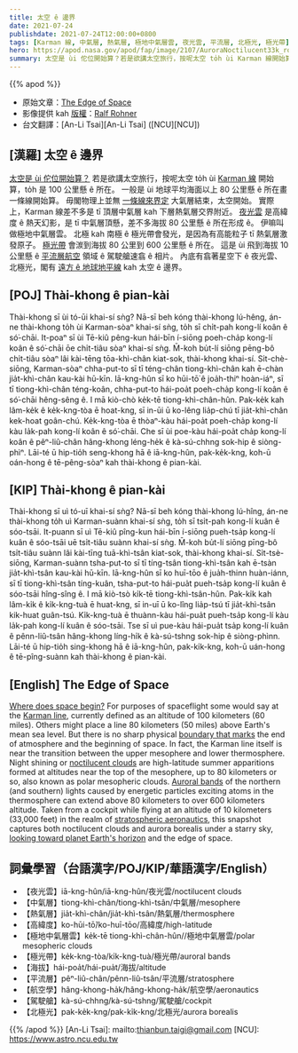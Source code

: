 ```yaml
---
title: 太空 ê 邊界
date: 2021-07-24
publishdate: 2021-07-24T12:00:00+0800
tags: [Karman 線, 中氣層, 熱氣層, 極地中氣層雲, 夜光雲, 平流層, 北極光, 極光帶]
hero: https://apod.nasa.gov/apod/fap/image/2107/AuroraNoctilucent33k_rohner1024.jpg
summary: 太空是 ùi 佗位開始算？若是欲講太空旅行，按呢太空 to̍h ùi Karman 線開始算，to̍h 是 100 公里懸 ê 所在。
---
```


{{% apod %}}

- 原始文章：[The Edge of Space](https://apod.nasa.gov/apod/ap210724.html)
- 影像提供 kah [版權][copyright]：[Ralf Rohner](https://www.instagram.com/skypointer2000/)
- 台文翻譯：[An-Li Tsai][An-Li Tsai] ([NCU][NCU])

## [漢羅] 太空 ê 邊界
[太空是 ùi 佗位開始算？][Where does space begin?]
若是欲講太空旅行，按呢太空 to̍h ùi [Karman 線][Karman line] 開始算，to̍h 是 100 公里懸 ê 所在。
一般是 ùi 地球平均海面以上 80 公里懸 ê 所在畫一條線開始算。
毋閣物理上並無 [一條線來界定][boundary that marks] 大氣層結束，太空開始。
實際上，Karman 線差不多是 tī 頂層中氣層 kah 下層熱氣層交界附近。
[夜光雲][noctilucent clouds] 是高緯度 ê 熱天幻影，是 tī 中氣層頂懸，差不多海拔 80 公里懸 ê 所在形成 ê。
伊嘛叫做極地中氣層雲。
北極 kah 南極 ê 極光帶會發光，是因為有高能粒子 tī 熱氣層激發原子。
[極光帶][Auroral bands t] 會湠到海拔 80 公里到 600 公里懸 ê 所在。
這是 ùi 飛到海拔 10 公里懸 ê [平流層航空][stratospheric aeronautics] 領域 ê 駕駛艙速翕 ê 相片。
內底有翕著星空下 ê 夜光雲、北極光，閣有 [遠方 ê 地球地平線][looking toward planet Earth's horizon] kah 太空 ê 邊界。



## [POJ] Thài-khong ê pian-kài
Thài-khong sī ùi tó-ūi khai-sí sǹg?
Nā-sī beh kóng thài-khong lú-hêng, án-ne thài-khong to̍h ùi Karman-sòaⁿ khai-sí sǹg, to̍h sī chi̍t-pah kong-lí koân ê só͘-chāi.
It-poaⁿ sī ùi Tē-kiû pêng-kun hái-bīn í-siōng poeh-cha̍p kong-lí koân ê só͘-chāi ōe chi̍t-tiâu sòaⁿ khai-sí sǹg.
M̄-koh bu̍t-lí siōng pēng-bô chi̍t-tiâu sòaⁿ lâi kài-tēng tōa-khì-chân kiat-sok, thài-khong khai-sí.
Si̍t-chè-siōng, Karman-sòaⁿ chha-put-to sī tī téng-chân tiong-khì-chân kah ē-chàn jia̍t-khì-chân kau-kài hū-kīn.
Iā-kng-hûn sī ko hūi-tō͘ ê joa̍h-thiⁿ hoàn-iáⁿ, sī tī tiong-khì-chân téng-koân, chha-put-to hái-poa̍t poeh-cha̍p kong-lí koân ê só͘-chāi hêng-sêng ê.
I mā kiò-chò ke̍k-tē tiong-khì-chân-hûn.
Pak-ke̍k kah lâm-ke̍k ê ke̍k-kng-tòa ē hoat-kng, sī in-ūi ū ko-lêng lia̍p-chú tī jia̍t-khì-chân kek-hoat goân-chú.
Ke̍k-kng-tòa ē thòaⁿ-kàu hái-poa̍t poeh-cha̍p kong-lí kàu la̍k-pah kong-lí koân ê só͘-chāi.
Che sī ùi poe-kàu hái-poa̍t cha̍p kong-lí koân ê pêⁿ-liû-chân hâng-khong léng-he̍k ê kà-sú-chhng sok-hip ê siòng-phìⁿ.
Lāi-té ū hip-tio̍h seng-khong hā ê iā-kng-hûn, pak-ke̍k-kng, koh-ū oán-hong ê tē-pêng-sòaⁿ kah thài-khong ê pian-kài.


## [KIP] Thài-khong ê pian-kài
Thài-khong sī uì tó-uī khai-sí sǹg?
Nā-sī beh kóng thài-khong lú-hîng, án-ne thài-khong to̍h uì Karman-suànn khai-sí sǹg, to̍h sī tsi̍t-pah kong-lí kuân ê sóo-tsāi.
It-puann sī uì Tē-kiû pîng-kun hái-bīn í-siōng pueh-tsa̍p kong-lí kuân ê sóo-tsāi uē tsi̍t-tiâu suànn khai-sí sǹg.
M̄-koh bu̍t-lí siōng pīng-bô tsi̍t-tiâu suànn lâi kài-tīng tuā-khì-tsân kiat-sok, thài-khong khai-sí.
Si̍t-tsè-siōng, Karman-suànn tsha-put-to sī tī tíng-tsân tiong-khì-tsân kah ē-tsàn jia̍t-khì-tsân kau-kài hū-kīn.
Iā-kng-hûn sī ko huī-tōo ê jua̍h-thinn huàn-iánn, sī tī tiong-khì-tsân tíng-kuân, tsha-put-to hái-pua̍t pueh-tsa̍p kong-lí kuân ê sóo-tsāi hîng-sîng ê.
I mā kiò-tsò ki̍k-tē tiong-khì-tsân-hûn.
Pak-ki̍k kah lâm-ki̍k ê ki̍k-kng-tuà ē huat-kng, sī in-uī ū ko-lîng lia̍p-tsú tī jia̍t-khì-tsân kik-huat guân-tsú.
Ki̍k-kng-tuà ē thuànn-kàu hái-pua̍t pueh-tsa̍p kong-lí kàu la̍k-pah kong-lí kuân ê sóo-tsāi.
Tse sī uì pue-kàu hái-pua̍t tsa̍p kong-lí kuân ê pênn-liû-tsân hâng-khong líng-hi̍k ê kà-sú-tshng sok-hip ê siòng-phìnn.
Lāi-té ū hip-tio̍h sing-khong hā ê iā-kng-hûn, pak-ki̍k-kng, koh-ū uán-hong ê tē-pîng-suànn kah thài-khong ê pian-kài.



## [English] The Edge of Space
[Where does space begin?][Where does space begin?] For purposes of spaceflight some would say at the [Karman line][Karman line], currently defined as an altitude of 100 kilometers (60 miles).
Others might place a line 80 kilometers (50 miles) above Earth's mean sea level.
But there is no sharp physical [boundary that marks][boundary that marks] the end of atmosphere and the beginning of space.
In fact, the Karman line itself is near the transition between the upper mesophere and lower thermosphere.
Night shining or [noctilucent clouds][noctilucent clouds] are high-latitude summer apparitions formed at altitudes near the top of the mesophere, up to 80 kilometers or so, also known as polar mesopheric clouds.
[Auroral bands][Auroral bands e] of the northern (and southern) lights caused by energetic particles exciting atoms in the thermosphere can extend above 80 kilometers to over 600 kilometers altitude.
Taken from a cockpit while flying at an altitude of 10 kilometers (33,000 feet) in the realm of [stratospheric aeronautics][stratospheric aeronautics], this snapshot captures both noctilucent clouds and aurora borealis under a starry sky, [looking toward planet Earth's horizon][looking toward planet Earth's horizon] and the edge of space.

## 詞彙學習（台語漢字/POJ/KIP/華語漢字/English）


- 【夜光雲】iā-kng-hûn/iā-kng-hûn/夜光雲/noctilucent clouds
- 【中氣層】tiong-khì-chân/tiong-khì-tsân/中氣層/mesophere
- 【熱氣層】jia̍t-khì-chân/jia̍t-khì-tsân/熱氣層/thermosphere
- 【高緯度】ko-hūi-tō͘/ko-huī-tōo/高緯度/high-latitude
- 【極地中氣層雲】ke̍k-tē tiong-khì-chân-hûn//極地中氣層雲/polar mesopheric clouds
- 【極光帶】ke̍k-kng-tòa/ki̍k-kng-tuà/極光帶/auroral bands
- 【海拔】hái-poa̍t/hái-pua̍t/海拔/altitude
- 【平流層】pêⁿ-liû-chân/pênn-liû-tsân/平流層/stratosphere
- 【航空學】hâng-khong-ha̍k/hâng-khong-ha̍k/航空學/aeronautics
- 【駕駛艙】kà-sú-chhng/kà-sú-tshng/駕駛艙/cockpit
- 【北極光】pak-ke̍k-kng/pak-ki̍k-kng/北極光/aurora borealis



{{% /apod %}}
[An-Li Tsai]: mailto:thianbun.taigi@gmail.com
[NCU]: https://www.astro.ncu.edu.tw

[copyright]: https://apod.nasa.gov/apod/fap/lib/about_apod.html#srapply

[Where does space begin?]:https://earthsky.org/human-world/the-billionaire-space-race-and-the-karman-line/
[Karman line]:https://en.wikipedia.org/wiki/K%C3%A1rm%C3%A1n_line
[boundary that marks]:https://www.nasa.gov/mission_pages/sunearth/science/atmosphere-layers2.html
[noctilucent clouds]:https://apod.nasa.gov/apod/ap200619.html
[Auroral bands e]:https://apod.nasa.gov/apod/ap210114.html
[Auroral bands t]:https://apod.tw/daily/20210114/
[stratospheric aeronautics]:https://www.nasa.gov/feature/sofia-offers-new-way-to-study-earth-s-atmosphere
[looking toward planet Earth's horizon]:https://www.youtube.com/watch?v=zwydBbEVrZQ
